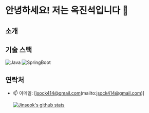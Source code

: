 # 안녕하세요! 저는 옥진석입니다 👋


## 소개


## 기술 스택
![Java](https://img.shields.io/badge/Java-007396?style=flat&logo=java&logoColor=white)
![SpringBoot](https://img.shields.io/badge/SpringBoot-6DB33F?style=flat&logo=springboot&logoColor=white)

## 연락처
- 📫 이메일: [jsock414@gmail.com(mailto:jsock414@gmail.com)]

  [![Jinseok's github stats](https://github-readme-stats.vercel.app/api?username=JJOK97)](https://github.com/anuraghazra/github-readme-stats)
